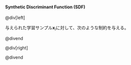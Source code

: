 #### Synthetic Discriminant Function (SDF)

@div[left]

与えられた学習サンプル$\boldsymbol{x}_i$に対して、次のような制約を与える。

@divend

@div[right]



@divend
